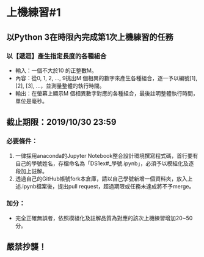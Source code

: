 # 上機練習#1
## 以Python 3在時限內完成第1次上機練習的任務
### 以【遞迴】產生指定長度的各種組合
- 輸入：一個不大於10 的正整數M。
- 內容：從0, 1, 2, ..., 9挑出M 個相異的數字來產生各種組合，逐一予以編號[1], [2], [3], ...，並測量整體的執行時間。
- 輸出：在螢幕上顯示M 個相異數字對應的各種組合，最後註明整體執行時間，單位是毫秒。

## 截止期限：2019/10/30 23:59

### 必要條件：
1. 一律採用anaconda的Jupyter Notebook整合設計環境撰寫程式碼，首行要有自己的學號姓名，存檔命名為「DS1ex#_學號.ipynb」，必須予以模組化及逐段加上註解。
2. 透過自己的GitHub帳號fork本倉庫，請以自己學號新增一個資料夾，放入上述.ipynb檔案後，提出pull request，超過期限或任務未達成將不予merge。

### 加分：
- 完全正確無誤者，依照模組化及註解品質為對應的該次上機練習增加20~50分。

## 嚴禁抄襲！
